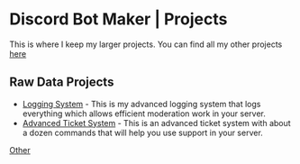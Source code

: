 # Discord Bot Maker | Projects

This is where I keep my larger projects. You can find all my other projects [here](https://discord.gg/T7843N)

## Raw Data Projects

* [Logging System](https://github.com/DogV2/DBM-Projects/tree/Log-System) - This is my advanced logging system that logs everything which allows efficient moderation work in your server.
* [Advanced Ticket System](https://github.com/DogV2/DBM-Projects/tree/Ticket-System) - This is an advanced ticket system with about a dozen commands that will help you use support in your server.

[Other](https://discord.gg/T7843N) 
